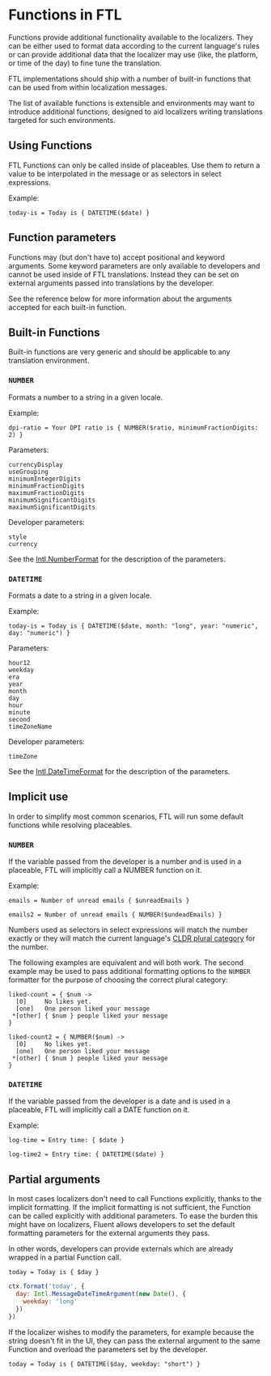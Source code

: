 # Functions in FTL

Functions provide additional functionality available to the localizers. They
can be either used to format data according to the current language's rules or
can provide additional data that the localizer may use (like, the platform, or
time of the day) to fine tune the translation.

FTL implementations should ship with a number of built-in functions that can be
used from within localization messages.

The list of available functions is extensible and environments may want to
introduce additional functions, designed to aid localizers writing translations
targeted for such environments.

## Using Functions

FTL Functions can only be called inside of placeables. Use them to return
a value to be interpolated in the message or as selectors in select
expressions.

Example:
```
today-is = Today is { DATETIME($date) }
```

## Function parameters

Functions may (but don't have to) accept positional and keyword arguments. Some
keyword parameters are only available to developers and cannot be used inside
of FTL translations. Instead they can be set on external arguments passed into
translations by the developer.

See the reference below for more information about the arguments accepted for
each built-in function.

## Built-in Functions

Built-in functions are very generic and should be applicable to any translation
environment.

### `NUMBER`

Formats a number to a string in a given locale.

Example:
```
dpi-ratio = Your DPI ratio is { NUMBER($ratio, minimumFractionDigits: 2) }
```

Parameters:
```
currencyDisplay
useGrouping
minimumIntegerDigits
minimumFractionDigits
maximumFractionDigits
minimumSignificantDigits
maximumSignificantDigits
```

Developer parameters:
```
style
currency
```

See the
[Intl.NumberFormat](https://developer.mozilla.org/en-US/docs/Web/JavaScript/Reference/Global_Objects/NumberFormat)
for the description of the parameters.

### `DATETIME`

Formats a date to a string in a given locale.

Example:
```
today-is = Today is { DATETIME($date, month: "long", year: "numeric", day: "numeric") }
```

Parameters:
```
hour12
weekday
era
year
month
day
hour
minute
second
timeZoneName
```

Developer parameters:
```
timeZone
```

See the [Intl.DateTimeFormat](https://developer.mozilla.org/en-US/docs/Web/JavaScript/Reference/Global_Objects/DateTimeFormat) for the description of the parameters.

## Implicit use

In order to simplify most common scenarios, FTL will run some default functions
while resolving placeables.

### `NUMBER`

If the variable passed from the developer is a number and is used in
a placeable, FTL will implicitly call a NUMBER function on it.

Example:
```
emails = Number of unread emails { $unreadEmails }

emails2 = Number of unread emails { NUMBER($undeadEmails) }
```

Numbers used as selectors in select expressions will match the number exactly
or they will match the current language's [CLDR plural
category](http://www.unicode.org/cldr/charts/30/supplemental/language_plural_rules.html)
for the number.

The following examples are equivalent and will both work. The second example
may be used to pass additional formatting options to the `NUMBER` formatter for
the purpose of choosing the correct plural category:

```
liked-count = { $num ->
  [0]     No likes yet.
  [one]   One person liked your message
 *[other] { $num } people liked your message
}

liked-count2 = { NUMBER($num) ->
  [0]     No likes yet.
  [one]   One person liked your message
 *[other] { $num } people liked your message
}
```

### `DATETIME`  

If the variable passed from the developer is a date and is used in a placeable,
FTL will implicitly call a DATE function on it.

Example:
```
log-time = Entry time: { $date }

log-time2 = Entry time: { DATETIME($date) }
```

## Partial arguments

In most cases localizers don't need to call Functions explicitly, thanks to the
implicit formatting. If the implicit formatting is not sufficient, the Function
can be called explicitly with additional parameters.  To ease the burden this
might have on localizers, Fluent allows developers to set the default
formatting parameters for the external arguments they pass.

In other words, developers can provide externals which are already wrapped in
a partial Function call.

```
today = Today is { $day }
```

```javascript
ctx.format('today', {
  day: Intl.MessageDateTimeArgument(new Date(), {
    weekday: 'long'
  })
})
```

If the localizer wishes to modify the parameters, for example because the
string doesn't fit in the UI, they can pass the external argument to the same
Function and overload the parameters set by the developer.

```
today = Today is { DATETIME($day, weekday: "short") }
```
